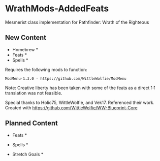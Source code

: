 # WrathMods-AddedFeats
Mesmerist class implementation for Pathfinder: Wrath of the Righteous

## New Content

* Homebrew
    * 
* Feats
    * 
* Spells
    * 

Requires the following mods to function:
```
ModMenu-1.3.0 - https://github.com/WittleWolfie/ModMenu
```


Note: Creative liberty has been taken with some of the feats as a direct 1:1 translation was not feasible.

Special thanks to Holic75, WittleWolfie, and Vek17. Referenced their work.
Created with https://github.com/WittleWolfie/WW-Blueprint-Core

## Planned Content
* Feats
   * 

* Spells
   * 

* Stretch Goals
   * 

